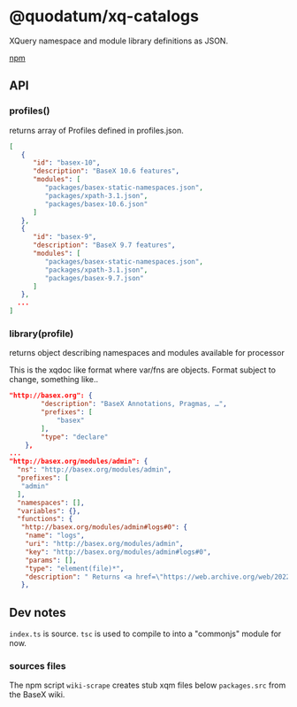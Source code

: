 # @quodatum/xq-catalogs

XQuery namespace and module library definitions as JSON. 

[npm](https://www.npmjs.com/package/@quodatum/xq-catalogs)
## API
### profiles()
returns array of Profiles defined in profiles.json.
```json
[
   {
      "id": "basex-10",
      "description": "BaseX 10.6 features",
      "modules": [
         "packages/basex-static-namespaces.json",
         "packages/xpath-3.1.json",
         "packages/basex-10.6.json"
      ]
   },
   {
      "id": "basex-9",
      "description": "BaseX 9.7 features",
      "modules": [
         "packages/basex-static-namespaces.json",
         "packages/xpath-3.1.json",
         "packages/basex-9.7.json"
      ]
   },
  ...
]
```

### library(profile)
returns object describing namespaces and modules available for processor

This is the xqdoc like format where var/fns are objects. Format subject to change, something like..
```json
"http://basex.org": {
        "description": "BaseX Annotations, Pragmas, …",
        "prefixes": [
            "basex"
        ],
        "type": "declare"
    },
...
"http://basex.org/modules/admin": {
  "ns": "http://basex.org/modules/admin",
  "prefixes": [
   "admin"
  ],
  "namespaces": [],
  "variables": {},
  "functions": {
   "http://basex.org/modules/admin#logs#0": {
    "name": "logs",
    "uri": "http://basex.org/modules/admin",
    "key": "http://basex.org/modules/admin#logs#0",
    "params": [],
    "type": "element(file)*",
    "description": " Returns <a href=\"https://web.archive.org/web/20220623230943/https://docs.basex.org/web/20220623231027/https://docs.basex.org/wiki/Logging\">Logging</a> data compiled by the database or HTTP server: <ul> <li>If no argument is specified, a list of all log files will be returned, including the file size and date.</li> <li>If a <code>$date</code> is specified, the contents of a single log file will be returned.</li> <li>If <code>$merge</code> is set to true, related log entries will be merged. Please note that the merge might not be 100% successful, as log entries may be ambiguous.</li> </ul>"
   },
```
## Dev notes
`index.ts` is source. `tsc` is used to compile to into a "commonjs" module for now.

### sources files
The npm script `wiki-scrape` creates stub xqm files below `packages.src` from the BaseX wiki.

